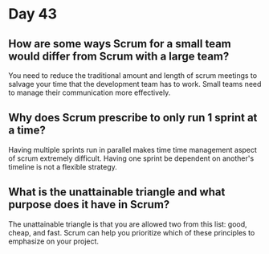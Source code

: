 # Day 43

## How are some ways Scrum for a small team would differ from Scrum with a large team?
You need to reduce the traditional amount and length of scrum meetings to salvage your time that the development team has to work. Small teams need to manage their communication more effectively.

## Why does Scrum prescribe to only run 1 sprint at a time?
Having multiple sprints run in parallel makes time time management aspect of scrum extremely difficult. Having one sprint be dependent on another's timeline is not a flexible strategy.

## What is the unattainable triangle and what purpose does it have in Scrum?
The unattainable triangle is that you are allowed two from this list: good, cheap, and fast. Scrum can help you prioritize which of these principles to emphasize on your project.